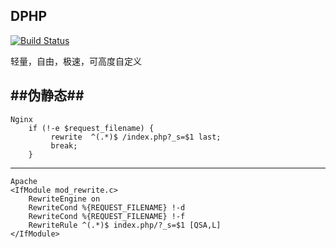 ## DPHP ##

 [![Build Status](https://travis-ci.org/diiyw/dphp.svg?branch=master)](https://travis-ci.org/diiyw/dphp)
 
轻量，自由，极速，可高度自定义

##伪静态##
--------
    
    Nginx
        if (!-e $request_filename) {
       		 rewrite  ^(.*)$ /index.php?_s=$1 last;
             break;
        }
---------

	Apache
	<IfModule mod_rewrite.c>
		RewriteEngine on
		RewriteCond %{REQUEST_FILENAME} !-d
		RewriteCond %{REQUEST_FILENAME} !-f
		RewriteRule ^(.*)$ index.php/?_s=$1 [QSA,L]
	</IfModule>
